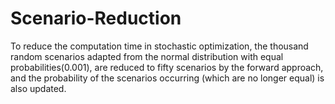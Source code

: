# Scenario-Reduction
To reduce the computation time in stochastic optimization, the thousand random scenarios adapted from the normal distribution with equal probabilities(0.001), are reduced to fifty scenarios by the forward approach, and the probability of the scenarios occurring (which are no longer equal) is also updated.
